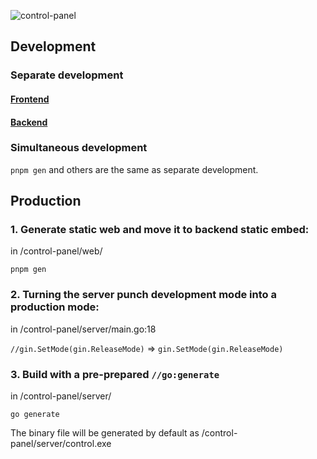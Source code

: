 ![control-panel](https://socialify.git.ci/AuroraTea/control-panel/image?description=1&descriptionEditable=Control%20Panel%20(control2.exe)%20is%20intended%20as%20an%20alternative%20to%20the%20control.exe%20that%20comes%20with%20Windows%20in%20certain%20situations.&font=KoHo&language=1&name=1&pattern=Floating%20Cogs&theme=Auto)
## Development
### Separate development
#### [Frontend](./web)
#### [Backend](./server)

### Simultaneous development
`pnpm gen` and others are the same as separate development.

## Production
### 1. Generate static web and move it to backend static embed:
in /control-panel/web/

```shell
pnpm gen
```

### 2. Turning the server punch development mode into a production mode:
in /control-panel/server/main.go:18

`//gin.SetMode(gin.ReleaseMode)` => `gin.SetMode(gin.ReleaseMode)`

### 3. Build with a pre-prepared `//go:generate`
in /control-panel/server/

```shell
go generate
```

The binary file will be generated by default as /control-panel/server/control.exe
